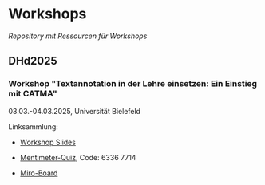 # Workshops

_Repository mit Ressourcen für Workshops_

## DHd2025 
### Workshop "Textannotation in der Lehre einsetzen: Ein Einstieg mit CATMA"
03.03.-04.03.2025, Universität Bielefeld

Linksammlung:
- [Workshop Slides](DHd2025/20250302_DHd2025_Lehre_CATMA_Workshop.pdf)

- [Mentimeter-Quiz](https://www.menti.com/), Code: 6336 7714
- [Miro-Board](https://miro.com/app/board/uXjVIZ-mgbY=/?share_link_id=817753548746)
